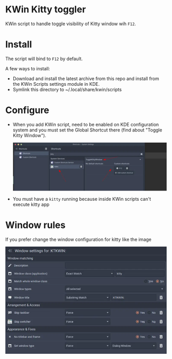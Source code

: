 # KWin Kitty toggler
KWin script to handle toggle visibility of Kitty window wih `F12`.

# Install
The script will bind to `F12` by default.

A few ways to install:
 * Download and install the latest archive from this repo and install from the KWin Scripts settings module in KDE.
 * Symlink this directory to ~/.local/share/kwin/scripts

# Configure
 * When you add KWin script, need to be enabled on KDE configuration system and you must set the Global Shortcut there (find about "Toggle Kitty Window").
   
   ![hotkey](images/hotkey.webp)

 * You must have a `kitty` running because inside KWin scripts can't execute kitty app

# Window rules
If you prefer change the window configuration for kitty like the image

![rule](images/window_config.webp)
